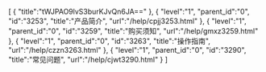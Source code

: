 [
	{
		"title":"tWJPAO9lvS3burKJvQn6JA=="
	},
	{
		"level":"1",
		"parent_id":"0",
		"id":"3253",
		"title":"产品简介",
		"url":"/help/cpjj3253.html"
	},
	{
		"level":"1",
		"parent_id":"0",
		"id":"3259",
		"title":"购买须知",
		"url":"/help/gmxz3259.html"
	},
	{
		"level":"1",
		"parent_id":"0",
		"id":"3263",
		"title":"操作指南",
		"url":"/help/czzn3263.html"
	},
	{
		"level":"1",
		"parent_id":"0",
		"id":"3290",
		"title":"常见问题",
		"url":"/help/cjwt3290.html"
	}
]